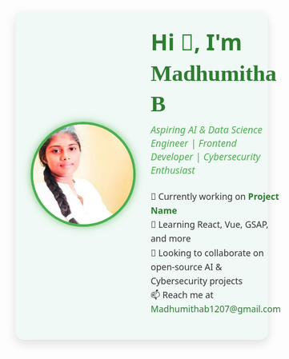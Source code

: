 <div style="max-width: 800px; margin: 40px auto; padding: 30px; background-color: #f0f9f5; border-radius: 15px; box-shadow: 0 8px 20px rgba(0,0,0,0.12); font-family: 'Segoe UI', Tahoma, Geneva, Verdana, sans-serif; color: #333; display: flex; align-items: center; gap: 30px;">
  
  <div style="flex-shrink: 0;">
    <img src="https://github.com/Madhu1207-coder/Madhumitha-B/blob/main/PHOTOGRAPHY.jpg" alt="Madhumitha B" width="200" style="border-radius: 50%; border: 5px solid #4CAF50; box-shadow: 0 0 15px rgba(76,175,80,0.7);" />
  </div>
  
  <div style="flex-grow: 1;">
    <h1 style="margin: 0 0 10px 0; color: #2E7D32; font-size: 2.8rem;">
      Hi 👋, I'm <span style="font-family: 'Brush Script MT', cursive; font-weight: bold;">Madhumitha B</span>
    </h1>
    <p style="font-size: 1.2rem; font-style: italic; color: #4CAF50; margin-top: 0; margin-bottom: 25px;">
      Aspiring AI & Data Science Engineer | Frontend Developer | Cybersecurity Enthusiast
    </p>
    <p style="font-size: 1.1rem; line-height: 1.6;">
      🔭 Currently working on <a href="https://github.com/Madhu1207-coder/your-project" target="_blank" style="color:#2E7D32; text-decoration: none; font-weight: 600;">Project Name</a><br/>
      🌱 Learning React, Vue, GSAP, and more<br/>
      🤝 Looking to collaborate on open-source AI & Cybersecurity projects<br/>
      📫 Reach me at <a href="mailto:Madhumithab1207@gmail.com" style="color:#2E7D32; text-decoration: none;">Madhumithab1207@gmail.com</a>
    </p>
  </div>

</div>
